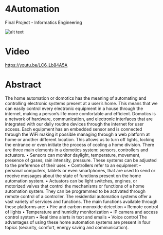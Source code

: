 # 4Automation
Final Project - Informatics Engineering

![alt text](https://raw.githubusercontent.com/username/projectname/branch/path/to/img.png)

# Video
https://youtu.be/LC6_Lb84A5A

# Abstract
The home automation or domotics has the meaning of automating and controlling electronic systems present at a user’s home. This means that we can easily control every electronic equipment in a house through the internet, making a person’s life more comfortable and efficient. 
Domotics is a network of hardware, communication, and electronic interfaces that are integrated with our daily routine devices through the internet for user access. Each equipment has an embedded sensor and is connected through the WiFi making it possible managing through a web platform at home or another different location. This allows us to turn off lights, locking the entrance or even initiate the process of cooling a home division. 
There are three main elements in a domotics system: sensors, controllers and actuators. 
• Sensors can monitor daylight, temperature, movement, presence of gases, rain intensity, pressure. These systems can be adjusted to the preference of their user. • Controllers refer to an equipment – personal computers, tablets or even smartphones, that are used to send or receive messages about the state of functions present on the home automation system. • Actuators can be light switches, engines, or motorized valves that control the mechanisms or functions of a home automation system. They can be programmed to be activated through remote control of a controller. 
The residential automation systems offer a vast variety of services and functions. The main functions available through these platforms are: 
• Fire and carbon monoxide detection • Remote control of lights • Temperature and humidity monitorization • IP camera and access control system • Real time alerts in text and emails • Voice control 
The advantages of using these home automation systems are present in four topics (security, comfort, energy saving and communication). 
